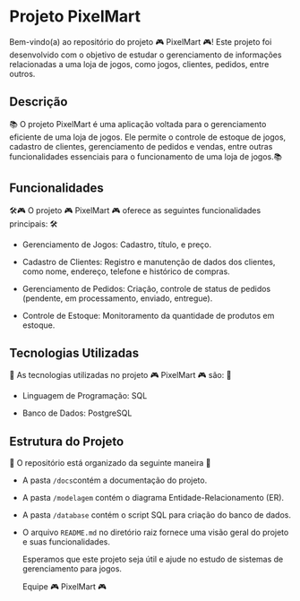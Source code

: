 
# Projeto PixelMart

Bem-vindo(a) ao repositório do projeto 🎮 PixelMart 🎮! Este projeto foi desenvolvido com o objetivo de estudar o gerenciamento de informações relacionadas a uma loja de jogos, como jogos, clientes, pedidos, entre outros.

## Descrição

📚 O projeto PixelMart é uma aplicação voltada para o gerenciamento eficiente de uma loja de jogos. Ele permite o controle de estoque de jogos, cadastro de clientes, gerenciamento de pedidos e vendas, entre outras funcionalidades essenciais para o funcionamento de uma loja de jogos.📚

## Funcionalidades

🛠️🎮 O projeto 🎮 PixelMart 🎮 oferece as seguintes funcionalidades principais: 🛠️

- Gerenciamento de Jogos: Cadastro, título, e preço.

- Cadastro de Clientes: Registro e manutenção de dados dos clientes, como nome, endereço, telefone e histórico de compras.

- Gerenciamento de Pedidos: Criação, controle de status de pedidos (pendente, em processamento, enviado, entregue).

- Controle de Estoque: Monitoramento da quantidade de produtos em estoque.

 ## Tecnologias Utilizadas
 🚀 As tecnologias utilizadas no projeto 🎮 PixelMart 🎮 são: 🚀

- Linguagem de Programação: SQL

- Banco de Dados: PostgreSQL

 ## Estrutura do Projeto
🔐 O repositório está organizado da seguinte maneira 🔐

- A pasta `/docs`contém a documentação do projeto.
  
- A pasta `/modelagem` contém o diagrama Entidade-Relacionamento (ER).
  
- A pasta `/database` contém o script SQL para criação do banco de dados.
  
- O arquivo `README.md` no diretório raiz fornece uma visão geral do projeto e suas funcionalidades.





  Esperamos que este projeto seja útil e ajude no estudo de sistemas de gerenciamento para jogos.




  Equipe 🎮 PixelMart 🎮


